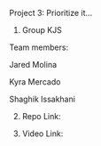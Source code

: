 Project 3: Prioritize it...

1. Group KJS

Team members:

Jared Molina

Kyra Mercado

Shaghik Issakhani


2. Repo Link:


3. Video Link: 
